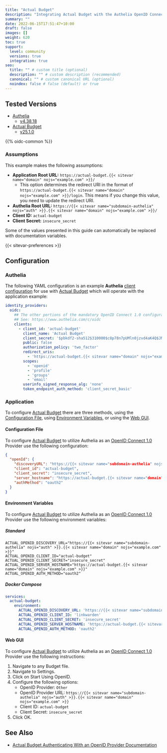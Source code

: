 ```yaml
---
title: "Actual Budget"
description: "Integrating Actual Budget with the Authelia OpenID Connect 1.0 Provider."
summary: ""
date: 2022-06-15T17:51:47+10:00
draft: false
images: []
weight: 620
toc: true
support:
  level: community
  versions: true
  integration: true
seo:
  title: "" # custom title (optional)
  description: "" # custom description (recommended)
  canonical: "" # custom canonical URL (optional)
  noindex: false # false (default) or true
---
```


## Tested Versions

- [Authelia]
  - [v4.38.18](https://github.com/authelia/authelia/releases/tag/v4.38.18)
- [Actual Budget]
  - [v25.1.0](https://github.com/actualbudget/actual/releases/tag/v25.1.0)

{{% oidc-common %}}

### Assumptions

This example makes the following assumptions:

- __Application Root URL:__ `https://actual-budget.{{< sitevar name="domain" nojs="example.com" >}}/`
  - This option determines the redirect URI in the format of
        `https://actual-budget.{{< sitevar name="domain" nojs="example.com" >}}/login`.
        This means if you change this value, you need to update the redirect URI.
- __Authelia Root URL:__ `https://{{< sitevar name="subdomain-authelia" nojs="auth" >}}.{{< sitevar name="domain" nojs="example.com" >}}/`
- __Client ID:__ `actual-budget`
- __Client Secret:__ `insecure_secret`

Some of the values presented in this guide can automatically be replaced with documentation variables.

{{< sitevar-preferences >}}

## Configuration

### Authelia

The following YAML configuration is an example __Authelia__ [client configuration] for use with [Actual Budget] which
will operate with the application example:

```yaml {title="configuration.yml"}
identity_providers:
  oidc:
    ## The other portions of the mandatory OpenID Connect 1.0 configuration go here.
    ## See: https://www.authelia.com/c/oidc
    clients:
      - client_id: 'actual-budget'
        client_name: 'Actual Budget'
        client_secret: '$pbkdf2-sha512$310000$c8p78n7pUMln0jzvd4aK4Q$JNRBzwAo0ek5qKn50cFzzvE9RXV88h1wJn5KGiHrD0YKtZaR/nCb2CJPOsKaPK0hjf.9yHxzQGZziziccp6Yng'  # The digest of 'insecure_secret'.
        public: false
        authorization_policy: 'two_factor'
        redirect_uris:
          - 'https://actual-budget.{{< sitevar name="domain" nojs="example.com" >}}/openid/callback'
        scopes:
          - 'openid'
          - 'profile'
          - 'groups'
          - 'email'
        userinfo_signed_response_alg: 'none'
        token_endpoint_auth_method: 'client_secret_basic'
```

### Application

To configure [Actual Budget] there are three methods, using the [Configuration File](#configuration-file), using
[Environment Variables](#environment-variables), or using the [Web GUI](#web-gui).

#### Configuration File

To configure [Actual Budget] to utilize Authelia as an [OpenID Connect 1.0] Provider use the following configuration:

```json
{
  "openId": {
    "discoveryURL": "https://{{< sitevar name="subdomain-authelia" nojs="auth" >}}.{{< sitevar name="domain" nojs="example.com" >}}",
    "client_id": "actual-budget",
    "client_secret": "insecure_secret",
    "server_hostname": "https://actual-budget.{{< sitevar name="domain" nojs="example.com" >}}",
    "authMethod": "oauth2"
  }
}
```

#### Environment Variables

To configure [Actual Budget] to utilize Authelia as an [OpenID Connect 1.0] Provider use the following environment
variables:

##### Standard

```shell {title=".env"}
ACTUAL_OPENID_DISCOVERY_URL="https://{{< sitevar name="subdomain-authelia" nojs="auth" >}}.{{< sitevar name="domain" nojs="example.com" >}}"
ACTUAL_OPENID_CLIENT_ID="actual-budget"
ACTUAL_OPENID_CLIENT_SECRET="insecure_secret"
ACTUAL_OPENID_SERVER_HOSTNAME="https://actual-budget.{{< sitevar name="domain" nojs="example.com" >}}"
ACTUAL_OPENID_AUTH_METHOD="oauth2"
```

##### Docker Compose

```yaml {title="compose.yml"}
services:
  actual-budget:
    environment:
      ACTUAL_OPENID_DISCOVERY_URL: 'https://{{< sitevar name="subdomain-authelia" nojs="auth" >}}.{{< sitevar name="domain" nojs="example.com" >}}/.well-known/openid-configuration'
      ACTUAL_OPENID_CLIENT_ID: 'linkwarden'
      ACTUAL_OPENID_CLIENT_SECRET: 'insecure_secret'
      ACTUAL_OPENID_SERVER_HOSTNAME: 'https://actual-budget.{{< sitevar name="domain" nojs="example.com" >}}'
      ACTUAL_OPENID_AUTH_METHOD: 'oauth2'
```

#### Web GUI

To configure [Actual Budget] to utilize Authelia as an [OpenID Connect 1.0] Provider use the following instructions:

1. Navigate to any Budget file.
2. Navigate to Settings.
3. Click on Start Using OpenID.
4. Configure the following options:
   - OpenID Provider: `Other`
   - OpenID Provider URL: `https://{{< sitevar name="subdomain-authelia" nojs="auth" >}}.{{< sitevar name="domain" nojs="example.com" >}}`
   - Client ID: `actual-budget`
   - Client Secret: `insecure_secret`
5. Click OK.

## See Also

- [Actual Budget Authenticating With an OpenID Provider Documentation](https://actualbudget.org/docs/experimental/oauth-auth)

[Authelia]: https://www.authelia.com
[Actual Budget]: https://actualbudget.org/
[OpenID Connect 1.0]: ../../openid-connect/introduction.md
[client configuration]: ../../../configuration/identity-providers/openid-connect/clients.md
